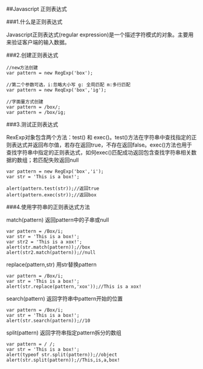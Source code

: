 ##Javascript 正则表达式

###1.什么是正则表达式 

Javascript正则表达式(regular expression)是一个描述字符模式的对象。主要用来验证客户端的输入数据。

###2.创建正则表达式

	//new方法创建
	var pattern = new RegExp('box');
	
	//第二个参数可选，i:忽略大小写 g: 全局匹配 m:多行匹配
	var pattern = new ReqExp('box','ig');
	
	//字面量方式创建
	var pattern = /box/;
	var pattern = /box/ig;


###3.测试正则表达式 

RexExp对象包含两个方法：test() 和 exec()。test()方法在字符串中查找指定的正则表达式并返回布尔值，若存在返回true，不存在返回false。exec()方法也用于查找字符串中指定的正则表达式，如何exec()匹配成功返回包含查找字符串相关数据的数组；若匹配失败返回null

	var pattern = new RegExp('box','i');
	var str = 'This is a box!';
	
	alert(pattern.test(str));//返回true
	alert(pattern.exec(str));//返回box

###4.使用字符串的正则表达式方法 

match(pattern) 返回pattern中的子串或null 

	var pattern = /Box/i;
	var str = 'This is a box!';
	var str2 = 'This is a xox!';
	alert(str.match(pattern));//box
	alert(str2.match(pattern));//null

replace(pattern,str) 用str替换pattern 

	var pattern = /Box/i;
	var str = 'This is a box!';
	alert(str.replace(pattern,'xox'));//This is a xox!


search(pattern) 返回字符串中pattern开始的位置 

	var pattern = /Box/i;
	var str = 'This is a box!';
	alert(str.search(pattern));//10

split(pattern) 返回字符串指定pattern拆分的数组

	var pattern = / /;
	var str = 'This is a box!';
	alert(typeof str.split(pattern));//object
	alert(str.split(pattern));//This,is,a,box!
